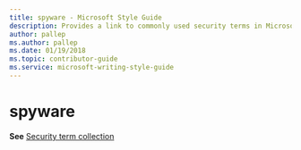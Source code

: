 ```yaml
---
title: spyware - Microsoft Style Guide
description: Provides a link to commonly used security terms in Microsoft documents including 'spyware'.
author: pallep
ms.author: pallep
ms.date: 01/19/2018
ms.topic: contributor-guide
ms.service: microsoft-writing-style-guide
---
```


# spyware

**See** [Security term collection](~/a-z-word-list-term-collections/term-collections/security-terms.md)
